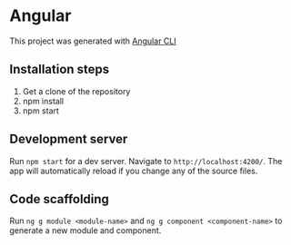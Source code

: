 # Angular

This project was generated with [Angular CLI](https://github.com/angular/angular-cli)

## Installation steps

1. Get a clone of the repository
2. npm install
3. npm start

## Development server

Run `npm start` for a dev server. Navigate to `http://localhost:4200/`. The app will automatically reload if you change any of the source files.

## Code scaffolding

Run `ng g module <module-name>` and `ng g component <component-name>` to generate a new module and component.

